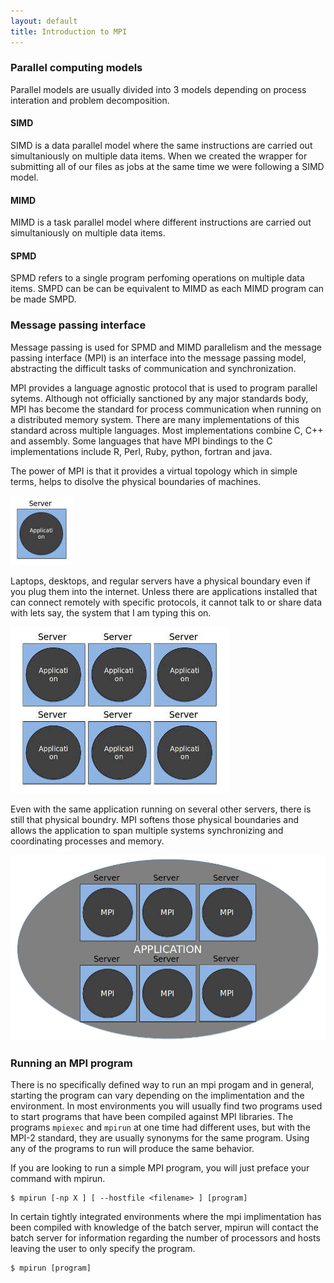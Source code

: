```yaml
---
layout: default
title: Introduction to MPI
---
```


### Parallel computing models

Parallel models are usually divided into 3 models depending on process interation and problem decomposition.

#### SIMD

SIMD is a data parallel model where the same instructions are carried out simultaniously on multiple data items.  When we created the wrapper for submitting all of our files as jobs at the same time we were following a SIMD model.

#### MIMD

MIMD is a task parallel model where different instructions are carried out simultaniously on multiple data items.  

#### SPMD

SPMD refers to a single program perfoming operations on multiple data items.  SMPD can be can be equivalent to MIMD as each MIMD program can be made SMPD.



### Message passing interface

Message passing is used for SPMD and MIMD parallelism and the message passing interface (MPI) is an interface into the message passing model, abstracting the difficult tasks of communication and synchronization.

MPI provides a language agnostic protocol that is used to program parallel sytems.  Although not officially sanctioned by any major standards body, MPI has become the standard for process communication when running on a distributed memory system.  There are many implementations of this standard across multiple languages.  Most implementations combine C, C++ and assembly. Some languages that have MPI bindings to the C implementations include R, Perl, Ruby, python, fortran and java.

The power of MPI is that it provides a virtual topology which in simple terms, helps to disolve the physical boundaries of machines.

![A single server running an application](images/mpi-single-server.jpg)

 Laptops, desktops, and regular servers have a physical boundary even if you plug them into the internet.  Unless there are applications installed that can connect remotely with specific protocols, it cannot talk to or share data with lets say, the system that I am typing this on.

![Multiple servers running the same application](images/mpi-multi-server.jpg)

Even with the same application running on several other servers, there is still that physical boundry.  MPI softens those physical boundaries and allows the application to span multiple systems synchronizing and coordinating processes and memory.

![Multiple servers running the same application with MPI](images/mpi-application.jpg)

### Running an MPI program

There is no specifically defined way to run an mpi progam and in general, starting the program can vary depending on the implimentation and the environment.  In most environments you will usually find two programs used to start programs that have been compiled against MPI libraries.  The programs ```mpiexec``` and ```mpirun``` at one time had different uses, but with the MPI-2 standard, they are usually synonyms for the same program.  Using any of the programs to run will produce the same behavior.

If you are looking to run a simple MPI program, you will just preface your command with mpirun.

```text
$ mpirun [-np X ] [ --hostfile <filename> ] [program]
```

In certain tightly integrated environments where the mpi implimentation has been compiled with knowledge of the batch server, mpirun will contact the batch server for information regarding the number of processors and hosts leaving the user to only specify the program.

```text
$ mpirun [program]
```

